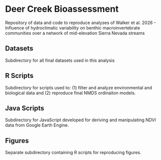 # Deer Creek Bioassessment
Repository of data and code to reproduce analyses of Walker et al. 2026 - Influence of hydroclimatic variability on benthic macroinvertebrate communities over a network of mid-elevation Sierra Nevada streams

## Datasets
Subdirectory for all final datasets used in this analysis

## R Scripts
Subdirectory for scripts used to: (1) filter and analyze environmental and biological data and (2) reproduce final NMDS ordinaiton models.

## Java Scripts
Subdirectory for JavaScript developed for deriving and manipulating NDVI data from Google Earth Engine.

## Figures
Separate subdirectory containing R scripts for reproducing figures.
